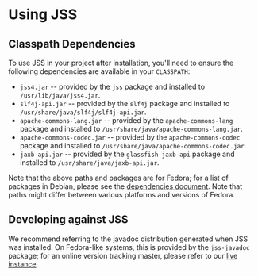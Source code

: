 # Using JSS

## Classpath Dependencies

To use JSS in your project after installation, you'll need to ensure the
following dependencies are available in your `CLASSPATH`:

 - `jss4.jar` -- provided by the `jss` package and installed to
   `/usr/lib/java/jss4.jar`.
 - `slf4j-api.jar` -- provided by the `slf4j` package and installed to
   `/usr/share/java/slf4j/slf4j-api.jar`.
 - `apache-commons-lang.jar` -- provided by the `apache-commons-lang` package
   and installed to `/usr/share/java/apache-commons-lang.jar`.
 - `apache-commons-codec.jar` -- provided by the `apache-commons-codec`
   package and installed to `/usr/share/java/apache-commons-codec.jar`.
 - `jaxb-api.jar` -- provided by the `glassfish-jaxb-api` package
   and installed to `/usr/share/java/jaxb-api.jar`.

Note that the above paths and packages are for Fedora; for a list of packages
in Debian, please see the [dependencies document](dependencies.md). Note that
paths might differ between various platforms and versions of Fedora.

## Developing against JSS

We recommend referring to the javadoc distribution generated when JSS was
installed. On Fedora-like systems, this is provided by the `jss-javadoc`
package; for an online version tracking master, please refer to our
[live instance](https://dogtagpki.github.io/jss/javadoc/index.html).
